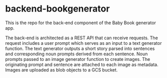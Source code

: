 # backend-bookgenerator
This is the repo for the back-end component of the Baby Book generator app.

The back-end is architected as a REST API that can receive requests. The request includes a user prompt which serves as an input to a text generator function.  The text generator outputs a short story parsed into sentences and corresponding noun prompts derived from each sentence. Noun prompts passed to an image generator function to create images. The originating prompt and sentence are attached to each image as metadata. Images are uploaded as blob objects to a GCS bucket.
